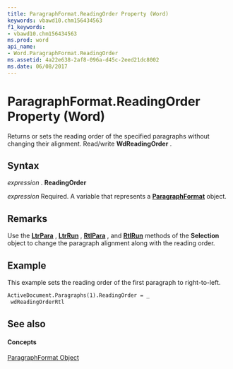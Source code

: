```yaml
---
title: ParagraphFormat.ReadingOrder Property (Word)
keywords: vbawd10.chm156434563
f1_keywords:
- vbawd10.chm156434563
ms.prod: word
api_name:
- Word.ParagraphFormat.ReadingOrder
ms.assetid: 4a22e638-2af8-096a-d45c-2eed21dc8002
ms.date: 06/08/2017
---
```



# ParagraphFormat.ReadingOrder Property (Word)

Returns or sets the reading order of the specified paragraphs without changing their alignment. Read/write **WdReadingOrder** .


## Syntax

 _expression_ . **ReadingOrder**

 _expression_ Required. A variable that represents a **[ParagraphFormat](paragraphformat-object-word.md)** object.


## Remarks

Use the **[LtrPara](selection-ltrpara-method-word.md)** , **[LtrRun](selection-ltrrun-method-word.md)** , **[RtlPara](selection-rtlpara-method-word.md)** , and **[RtlRun](selection-rtlrun-method-word.md)** methods of the **Selection** object to change the paragraph alignment along with the reading order.


## Example

This example sets the reading order of the first paragraph to right-to-left.


```vb
ActiveDocument.Paragraphs(1).ReadingOrder = _ 
 wdReadingOrderRtl
```


## See also


#### Concepts


[ParagraphFormat Object](paragraphformat-object-word.md)

